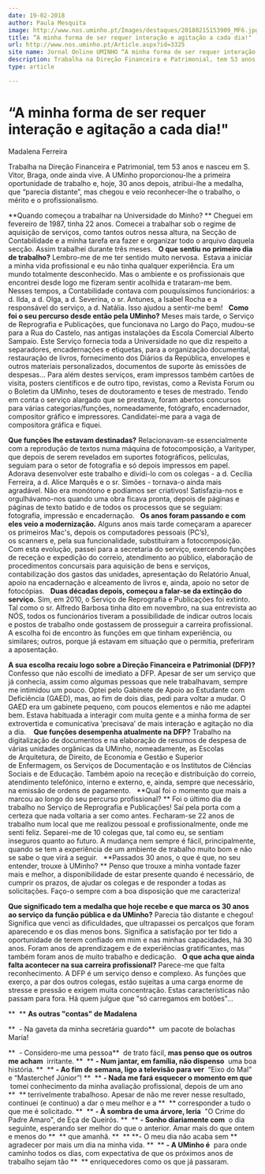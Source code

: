 ```yaml
---
date: 19-02-2018
author: Paula Mesquita
image: http://www.nos.uminho.pt/Images/destaques/20180215153909_MF6.jpg
title: “A minha forma de ser requer interação e agitação a cada dia!"
url: http://www.nos.uminho.pt/Article.aspx?id=3325
site name: Jornal Online UMINHO “A minha forma de ser requer interação e agitação a cada dia!"
description: Trabalha na Direção Financeira e Patrimonial, tem 53 anos e nasceu em S. Vitor, Braga, onde ainda vive. A UMinho proporcionou-lhe a primeira oportunidade de trabalho e, hoje, 30 anos depois, atribui-lhe a medalha, que “parecia distante”, mas chegou e veio reconhecer-lhe o trabalho, o mérito e o profissionalismo.
type: article

---
```

# “A minha forma de ser requer interação e agitação a cada dia!"


  

Madalena Ferreira

Trabalha na Direção Financeira e Patrimonial, tem 53 anos e nasceu em S. Vitor, Braga, onde ainda vive. A UMinho proporcionou-lhe a primeira oportunidade de trabalho e, hoje, 30 anos depois, atribui-lhe a medalha, que “parecia distante”, mas chegou e veio reconhecer-lhe o trabalho, o mérito e o profissionalismo.

**Quando começou a trabalhar na Universidade do Minho? ** 
Cheguei em fevereiro de 1987, tinha 22 anos. Comecei a trabalhar sob o regime de aquisição de serviços, como tantos outros nessa altura, na Secção de Contabilidade e a minha tarefa era fazer e organizar todo o arquivo daquela secção. Assim trabalhei durante três meses.
 
**O que sentiu no primeiro dia de trabalho?** 
Lembro-me de me ter sentido muito nervosa.  Estava a iniciar a minha vida profissional e eu não tinha qualquer experiência. Era um mundo totalmente desconhecido. Mas o ambiente e os profissionais que encontrei desde logo me fizeram sentir acolhida e trataram-me bem. Nesses tempos, a Contabilidade contava com pouquíssimos funcionários: a d. Ilda, a d. Olga, a d. Severina, o sr. Antunes, a Isabel Rocha e a responsável do serviço, a d. Natália. Isso ajudou a sentir-me bem!
 
**Como foi o seu percurso desde então pela UMinho?** 
Meses mais tarde, o Serviço de Reprografia e Publicações, que funcionava no Largo do Paço, mudou-se para a Rua do Castelo, nas antigas instalações da Escola Comercial Alberto Sampaio. Este Serviço fornecia toda a Universidade no que diz respeito a separadores, encadernações e etiquetas, para a organização documental, restauração de livros, fornecimento dos Diários da República, envelopes e outros materiais personalizados, documentos de suporte às emissões de despesas... Para além destes serviços, eram impressos também cartões de visita, posters científicos e de outro tipo, revistas, como a Revista Forum ou o Boletim da UMinho, teses de doutoramento e teses de mestrado. Tendo em conta o serviço alargado que se prestava, foram abertos concursos para várias categorias/funções, nomeadamente, fotógrafo, encadernador, compositor gráfico e impressores. Candidatei-me para a vaga de compositora gráfica e fiquei.

**Que funções lhe estavam destinadas?** 
Relacionavam-se essencialmente com a reprodução de textos numa máquina de fotocomposição, a Varityper, que depois de serem revelados em suportes fotográficos, películas, seguiam para o setor de fotografia e só depois impressos em papel. Adorava desenvolver este trabalho e dividi-lo com os colegas - a d. Cecília Ferreira, a d. Alice Marquês e o sr. Simões - tornava-o ainda mais agradável. Não era monótono e podíamos ser criativos! Satisfazia-nos e orgulhávamo-nos quando uma obra ficava pronta, depois de páginas e páginas de texto batido e de todos os processos que se seguiam: fotografia, impressão e encadernação.
 
**Os anos foram passando e com eles veio a modernização.** 
Alguns anos mais tarde começaram a aparecer os primeiros Mac's, depois os computadores pessoais (PC’s), os scanners e, pela sua funcionalidade, substituíram a fotocomposição. Com esta evolução, passei para a secretaria do serviço, exercendo funções de receção e expedição do correio, atendimento ao público, elaboração de procedimentos concursais para aquisição de bens e serviços, contabilização dos gastos das unidades, apresentação do Relatório Anual, apoio na encadernação e alceamento de livros e, ainda, apoio no setor de fotocópias.
 
**Duas décadas depois, começou a falar-se da extinção do serviço.** 
Sim, em 2010, o Serviço de Reprografia e Publicações foi extinto. Tal como o sr. Alfredo Barbosa tinha dito em novembro, na sua entrevista ao NÓS, todos os funcionários tiveram a possibilidade de indicar outros locais e postos de trabalho onde gostassem de prosseguir a carreira profissional. A escolha foi de encontro às funções em que tinham experiência, ou similares; outros, porque já estavam em situação que o permitia, preferiram a aposentação.

**A sua escolha recaiu logo sobre a Direção Financeira e Patrimonial (DFP)?** 
Confesso que não escolhi de imediato a DFP. Apesar de ser um serviço que já conhecia, assim como algumas pessoas que nele trabalhavam, sempre me intimidou um pouco. Optei pelo Gabinete de Apoio ao Estudante com Deficiência (GAED), mas, ao fim de dois dias, pedi para voltar a mudar. O GAED era um gabinete pequeno, com poucos elementos e não me adaptei bem. Estava habituada a interagir com muita gente e a minha forma de ser extrovertida e comunicativa ‘precisava’ de mais interação e agitação no dia a dia.
  
**Que funções desempenha atualmente na DFP?** 
Trabalho na digitalização de documentos e na elaboração de resumos de despesa de várias unidades orgânicas da UMinho, nomeadamente, as Escolas de Arquitetura, de Direito, de Economia e Gestão e Superior de Enfermagem, os Serviços de Documentação e os Institutos de Ciências Sociais e de Educação. Também apoio na receção e distribuição do correio, atendimento telefónico, interno e externo, e, ainda, sempre que necessário, na emissão de ordens de pagamento.
 
**Qual foi o momento que mais a marcou ao longo do seu percurso profissional? ** 
Foi o último dia de trabalho no Serviço de Reprografia e Publicações! Saí pela porta com a certeza que nada voltaria a ser como antes. Fecharam-se 22 anos de trabalho num local que me realizou pessoal e profissionalmente, onde me senti feliz. Separei-me de 10 colegas que, tal como eu, se sentiam inseguros quanto ao futuro. A mudança nem sempre é fácil, principalmente, quando se tem a experiência de um ambiente de trabalho muito bom e não se sabe o que virá a seguir.
 
**Passados 30 anos, o que é que, no seu entender, trouxe à UMinho? ** 
Penso que trouxe a minha vontade fazer mais e melhor, a disponibilidade de estar presente quando é necessário, de cumprir os prazos, de ajudar os colegas e de responder a todas as solicitações. Faço-o sempre com a boa disposição que me caracteriza!

**Que significado tem a medalha que hoje recebe e que marca os 30 anos ao serviço da função pública e da UMinho?** 
Parecia tão distante e chegou! Significa que venci as dificuldades, que ultrapassei os percalços que foram aparecendo e os dias menos bons. Significa a satisfação por ter tido a oportunidade de terem confiado em mim e nas minhas capacidades, há 30 anos. Foram anos de aprendizagem e de experiências gratificantes, mas também foram anos de muito trabalho e dedicação.
 
**O que acha que ainda falta acontecer na sua carreira profissional?** 
Parece-me que falta reconhecimento. A DFP é um serviço denso e complexo. As funções que exerço, a par dos outros colegas, estão sujeitas a uma carga enorme de stresse e pressão e exigem muita concentração. Estas características não passam para fora. Há quem julgue que "só carregamos em botões"…
 
 

**  ** **As outras "contas" de Madalena** 

**  - Na gaveta da minha secretária guardo**  um pacote de bolachas Maria!

**  - Considero-me uma pessoa**  de trato fácil, **mas penso que os outros me acham**  irritante.
**  ** **- Num jantar, em família, não dispenso**  uma boa história.
**  ** **- Ao fim de semana, ligo a televisão para ver**  “Eixo do Mal” e “Masterchef Júnior”!
**  ** **- Nada me fará esquecer o momento em que**  tomei conhecimento da minha avaliação profissional, depois de um ano 
**  ** terrivelmente trabalhoso. Apesar de não me rever nesse resultado, continuei (e continuo) a dar o meu melhor e a 
**  ** corresponder a tudo o que me é solicitado.
**  ** **- À sombra de uma árvore, leria**  "O Crime do Padre Amaro", de Eça de Queirós.
**  ** **- Sonho diariamente com**  o dia seguinte, esperando ser melhor do que o anterior. Amar mais do que ontem e menos do 
**  ** que amanhã.
**  ** **- O meu dia não acaba sem ** agradecer por mais um dia na minha vida.
**  ** **- A UMinho é**  para onde caminho todos os dias, com expectativa de que os próximos anos de trabalho sejam tão 
**  ** enriquecedores como os que já passaram.
 

